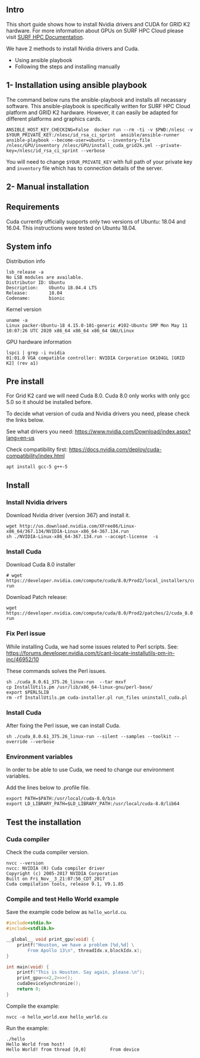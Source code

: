 ## Intro

This short guide shows how to install Nvidia drivers and CUDA for GRID K2 hardware. For more information about GPUs on SURF HPC Cloud please visit [SURF HPC Documentation](https://doc.hpccloud.surfsara.nl/gpu-attach).

We have 2 methods to install Nvidia drivers and Cuda.
- Using ansible playbook
- Following the steps and installing manually

## 1- Installation using ansible playbook

The command below runs the ansible-playbook and installs all necassary software. This ansible-playbook is specifically written for SURF HPC Cloud platform and GRID K2 hardware. However, it can easily be adapted for different platforms and graphics cards.

```shell
ANSIBLE_HOST_KEY_CHECKING=False  docker run --rm -ti -v $PWD:/nlesc -v $YOUR_PRIVATE_KEY:/nlesc/id_rsa_ci_sprint  ansible/ansible-runner  ansible-playbook --become-user=ubuntu --inventory-file /nlesc/GPU/inventory /nlesc/GPU/install_cuda_grid2k.yml --private-key=/nlesc/id_rsa_ci_sprint --verbose
```

You will need to change ``$YOUR_PRIVATE_KEY`` with full path of your private key and ``inventory`` file which has to connection details of the server.

## 2- Manual installation

## Requirements

Cuda currently officially supports only two versions of Ubuntu: 18.04 and 16.04. This instructions were tested on Ubuntu 18.04.

## System info

Distribution info

```shell
lsb_release -a
No LSB modules are available.
Distributor ID: Ubuntu
Description:    Ubuntu 18.04.4 LTS
Release:        18.04
Codename:       bionic
```

Kernel version

```shell
uname -a
Linux packer-Ubuntu-18 4.15.0-101-generic #102-Ubuntu SMP Mon May 11 10:07:26 UTC 2020 x86_64 x86_64 x86_64 GNU/Linux
```

GPU hardware information

```shell
lspci | grep -i nvidia
01:01.0 VGA compatible controller: NVIDIA Corporation GK104GL [GRID K2] (rev a1)
```

## Pre install

For Grid K2 card we will need Cuda 8.0. Cuda 8.0 only works with only gcc 5.0 so it should be installed before.

To decide what version of cuda and Nvidia drivers you need, please check the links below.

See what drivers you need:
https://www.nvidia.com/Download/index.aspx?lang=en-us

Check compatibility first:
https://docs.nvidia.com/deploy/cuda-compatibility/index.html

```shell
apt install gcc-5 g++-5
```

## Install

### Install Nvidia drivers

Download Nvidia driver (version 367) and install it.

```shell
wget http://us.download.nvidia.com/XFree86/Linux-x86_64/367.134/NVIDIA-Linux-x86_64-367.134.run
sh ./NVIDIA-Linux-x86_64-367.134.run --accept-license  -s
```

### Install Cuda

Download Cuda 8.0 installer
```
# wget https://developer.nvidia.com/compute/cuda/8.0/Prod2/local_installers/cuda_8.0.61_375.26_linux-run
```

Download Patch release:

```shell
wget https://developer.nvidia.com/compute/cuda/8.0/Prod2/patches/2/cuda_8.0.61.2_linux-run
```

### Fix Perl issue

While installing Cuda, we had some issues related to Perl scripts.
See: https://forums.developer.nvidia.com/t/cant-locate-installutils-pm-in-inc/46952/10


These commands solves the Perl issues.

```shell
sh ./cuda_8.0.61_375.26_linux-run  --tar mxvf
cp InstallUtils.pm /usr/lib/x86_64-linux-gnu/perl-base/
export $PERL5LIB
rm -rf InstallUtils.pm cuda-installer.pl run_files uninstall_cuda.pl
```

### Install Cuda

After fixing the Perl issue, we can install Cuda.

```shell
sh ./cuda_8.0.61_375.26_linux-run --silent --samples --toolkit --override --verbose
```

### Environment variables

In order to be able to use Cuda, we need to change our environment variables.

Add the lines below to .profile file.

```shell
export PATH=$PATH:/usr/local/cuda-8.0/bin
export LD_LIBRARY_PATH=$LD_LIBRARY_PATH:/usr/local/cuda-8.0/lib64
```

## Test the installation

### Cuda compiler

Check the cuda compiler version.

```shell
nvcc --version
nvcc: NVIDIA (R) Cuda compiler driver
Copyright (c) 2005-2017 NVIDIA Corporation
Built on Fri_Nov__3_21:07:56_CDT_2017
Cuda compilation tools, release 9.1, V9.1.85
```

### Compile and test Hello World example

Save the example code below as `hello_world.cu`.

```cpp
#include<stdio.h>
#include<stdlib.h>

__global__ void print_gpu(void) {
    printf("Houston, we have a problem [%d,%d] \
        From Apollo 13\n", threadIdx.x,blockIdx.x);
}

int main(void) {
    printf("This is Houston. Say again, please.\n");
    print_gpu<<<2,2>>>();
    cudaDeviceSynchronize();
    return 0;
}
```

Compile the example:

```shell
nvcc -o hello_world.exe hello_world.cu
```

Run the example:

```shell
./hello
Hello World from host!
Hello World! from thread [0,0]         From device
```
